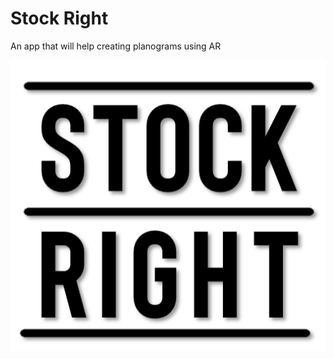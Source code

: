 # Stock Right
An app that will help creating planograms using AR

![logo](PlanogramApp/assets/Logo/MainLogo.png)
